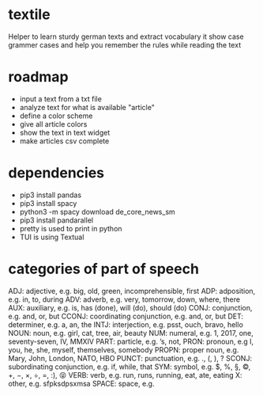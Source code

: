 # textile
Helper to learn sturdy german texts and extract vocabulary
it show case grammer cases and help you remember the rules
while reading the text

# roadmap
- input a text from a txt file
- analyze text for what is available "article"
- define a color scheme
- give all article colors
- show the text in text widget
- make articles csv complete

# dependencies
- pip3 install pandas
- pip3 install spacy
- python3 -m spacy download de_core_news_sm
- pip3 install pandarallel
- pretty is used to print in python
- TUI is using Textual

# categories of part of speech
ADJ: adjective, e.g. big, old, green, incomprehensible, first
ADP: adposition, e.g. in, to, during
ADV: adverb, e.g. very, tomorrow, down, where, there
AUX: auxiliary, e.g. is, has (done), will (do), should (do)
CONJ: conjunction, e.g. and, or, but
CCONJ: coordinating conjunction, e.g. and, or, but
DET: determiner, e.g. a, an, the
INTJ: interjection, e.g. psst, ouch, bravo, hello
NOUN: noun, e.g. girl, cat, tree, air, beauty
NUM: numeral, e.g. 1, 2017, one, seventy-seven, IV, MMXIV
PART: particle, e.g. ’s, not,
PRON: pronoun, e.g I, you, he, she, myself, themselves, somebody
PROPN: proper noun, e.g. Mary, John, London, NATO, HBO
PUNCT: punctuation, e.g. ., (, ), ?
SCONJ: subordinating conjunction, e.g. if, while, that
SYM: symbol, e.g. $, %, §, ©, +, −, ×, ÷, =, :), 😝
VERB: verb, e.g. run, runs, running, eat, ate, eating
X: other, e.g. sfpksdpsxmsa
SPACE: space, e.g.
